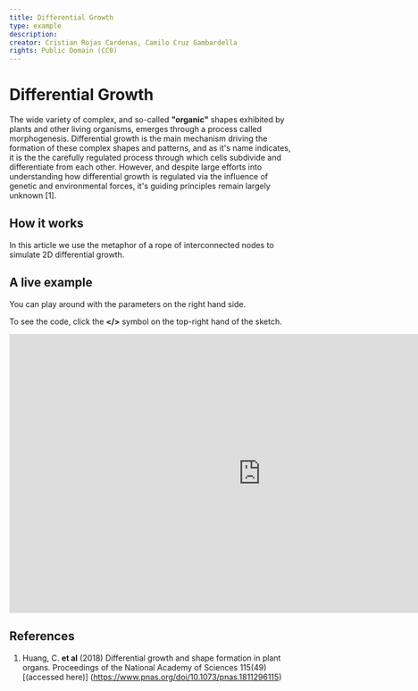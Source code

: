 ```yaml
---
title: Differential Growth
type: example
description: 
creator: Cristian Rojas Cardenas, Camilo Cruz Gambardella
rights: Public Domain (CC0)
---
```


# Differential Growth

The wide variety of complex, and so-called __"organic"__ shapes exhibited by plants and other living organisms, emerges through a process called morphogenesis. Differential growth is the main mechanism driving the formation of these complex shapes and patterns, and as it's name indicates, it is the the carefully regulated process through which cells subdivide and differentiate from each other. However, and despite large efforts into understanding how differential growth is regulated via the influence of genetic and environmental forces, it's guiding principles remain largely unknown [1].




## How it works

In this article we use the metaphor of a rope of interconnected nodes to simulate 2D differential growth.



## A live example

You can play around with the parameters on the right hand side.

To see the code, click the __</>__ symbol on the top-right hand of the sketch.

<iframe height="500" style="width: 900px" scrolling="no" title="Differential growth" src="https://editor.p5js.org/GenArtRepo/full/VXVovWGUB" frameborder="no" loading="lazy" allowtransparency="true" allowfullscreen="true"></iframe>


## References

1. Huang, C. __et al__ (2018) Differential growth and shape formation in plant organs. Proceedings of the National Academy of Sciences 115(49)  [(accessed here)] (https://www.pnas.org/doi/10.1073/pnas.1811296115)